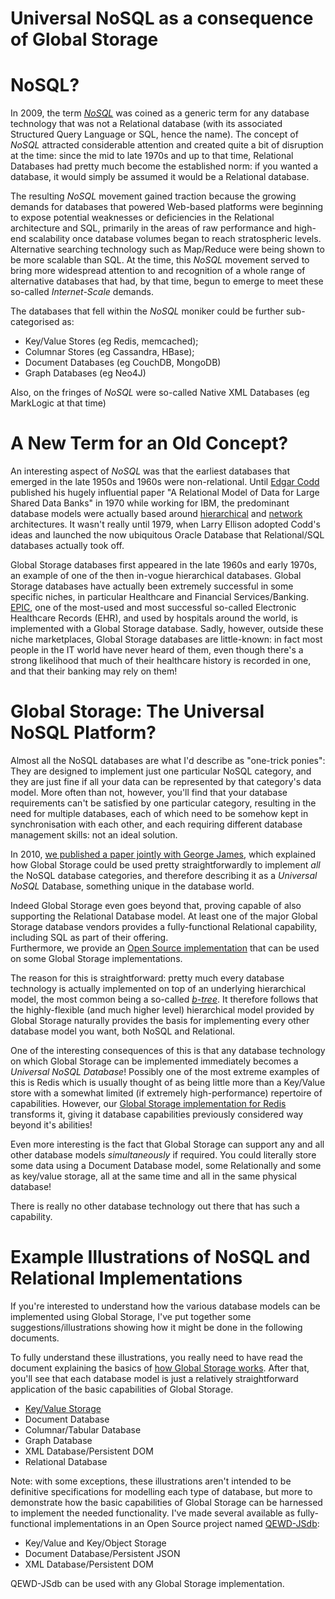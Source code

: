 # Universal NoSQL as a consequence of Global Storage

# NoSQL?

In 2009, the term [*NoSQL*](https://en.wikipedia.org/wiki/NoSQL)
 was coined as a generic term for any database technology that was not a Relational database (with its associated Structured Query Language or SQL, hence the name).  The concept of *NoSQL* attracted considerable attention and created quite a bit of  disruption at the time: since the mid to late 1970s and up to that time, Relational Databases had pretty much become the established norm: if you wanted a database, it would simply be assumed it would be a Relational database.

The resulting *NoSQL* movement gained traction because the growing demands for databases that powered Web-based platforms were beginning to expose potential weaknesses or deficiencies in the Relational architecture and SQL, primarily in the areas of raw performance and high-end scalability once database volumes began to reach stratospheric levels.  Alternative searching technology such as Map/Reduce were being shown to be more scalable than SQL.  At the time, this *NoSQL* movement served to bring more widespread attention to and recognition of a whole range of alternative databases that had, by that time, begun to emerge to meet these so-called *Internet-Scale* demands.

The databases that fell within the *NoSQL* moniker could be further sub-categorised as:

- Key/Value Stores (eg Redis, memcached);
- Columnar Stores (eg Cassandra, HBase);
- Document Databases (eg CouchDB, MongoDB)
- Graph Databases (eg Neo4J)

Also, on the fringes of *NoSQL* were so-called Native XML Databases (eg MarkLogic at that time)


# A New Term for an Old Concept?

An interesting aspect of *NoSQL* was that the earliest databases that emerged in the late 1950s and 1960s were non-relational.  Until [Edgar Codd](https://en.wikipedia.org/wiki/Edgar_F._Codd) 
published his hugely influential paper "A Relational Model of Data for Large Shared Data Banks" in 1970 while working for IBM, the predominant database models were actually based around 
[hierarchical](https://en.wikipedia.org/wiki/Hierarchical_database_model) and 
[network](https://en.wikipedia.org/wiki/Network_model) architectures.  It wasn't really until 1979, when Larry Ellison adopted Codd's ideas and launched the now ubiquitous Oracle Database that Relational/SQL databases actually took off.

Global Storage databases first appeared in the late 1960s and early 1970s, an example of one of the then in-vogue hierarchical databases.  Global Storage databases have actually been extremely successful in some specific niches, in particular Healthcare and Financial Services/Banking.  
[EPIC](epic.com), one of the most-used and most successful so-called Electronic Healthcare Records (EHR), and used by hospitals around the world, is implemented with a Global Storage database.  Sadly, however, outside these niche marketplaces, Global Storage databases are little-known: in fact most people in the IT world have never heard of them, even though there's a strong likelihood that much of their healthcare history is recorded in one, and that their banking may rely on them!


# Global Storage: The Universal NoSQL Platform?

Almost all the NoSQL databases are what I'd describe as "one-trick ponies": They are designed to implement just one particular NoSQL category, and they are just fine if all your data can be represented by that category's data model.  More often than not, however, you'll find that your database requirements can't be satisfied by one particular category, resulting in the need for multiple databases, each of which need to be somehow kept in synchronisation with each other, and each requiring different database management skills: not an ideal solution.

In 2010, [we published a paper jointly with George James](http://www.mgateway.com/docs/universalNoSQL.pdf), which explained how Global Storage could be used pretty straightforwardly to implement *all* the NoSQL database categories, and therefore describing it as a *Universal NoSQL* Database, something unique in the database world.

Indeed Global Storage even goes beyond that, proving capable of also supporting the Relational Database model.  At least one of the major Global Storage database vendors provides a fully-functional Relational capability, including SQL as part of their offering.  
Furthermore, we provide an [Open Source implementation](https://github.com/chrisemunt/mgsql) that can be used on some Global Storage implementations.

The reason for this is straightforward: pretty much every database technology is actually implemented on top of an underlying hierarchical model, the most common being a so-called 
[*b-tree*](https://en.wikipedia.org/wiki/B-tree). It therefore follows that the highly-flexible (and much higher level) hierarchical model provided by Global Storage naturally provides the basis for implementing every other database model you want, both NoSQL and Relational.

One of the interesting consequences of this is that any database technology on which Global Storage can be implemented immediately becomes a *Universal NoSQL Database*!  Possibly one of the most extreme examples of this is Redis which is usually thought of as being little more than a Key/Value store with a somewhat limited (if extremely high-performance) repertoire of capabilities.  However, our 
[Global Storage implementation for Redis](https://github.com/robtweed/ewd-redis-globals) transforms it, giving it database capabilities previously considered way beyond it's abilities!

Even more interesting is the fact that Global Storage can support any and all other database models *simultaneously* if required.  You could literally store some data using a Document Database model, some Relationally and some as key/value storage, all at the same time and all in the same physical database!

There is really no other database technology out there that has such a capability.


# Example Illustrations of NoSQL and Relational Implementations

If you're interested to understand how the various database models can be implemented using Global Storage, I've put together some suggestions/illustrations showing how it might be done in the following documents.

To fully understand these illustrations, you really need to have read the document explaining 
the basics of [how Global Storage works](./Global_Storage.md).  After that, you'll see that each database model
is just a relatively straightforward application of the basic capabilities of Global Storage.

- [Key/Value Storage](./Key_Value.md)
- Document Database
- Columnar/Tabular Database
- Graph Database
- XML Database/Persistent DOM
- Relational Database

Note: with some exceptions, these illustrations aren't intended to be definitive specifications for modelling each type of database, but more to demonstrate how the basic capabilities of Global Storage can be harnessed to implement the needed functionality.  I've made several available as fully-functional implementations in an Open Source project named [QEWD-JSdb](https://github.com/robtweed/qewd-jsdb):

- Key/Value and Key/Object Storage
- Document Database/Persistent JSON
- XML Database/Persistent DOM

QEWD-JSdb can be used with any Global Storage implementation.

